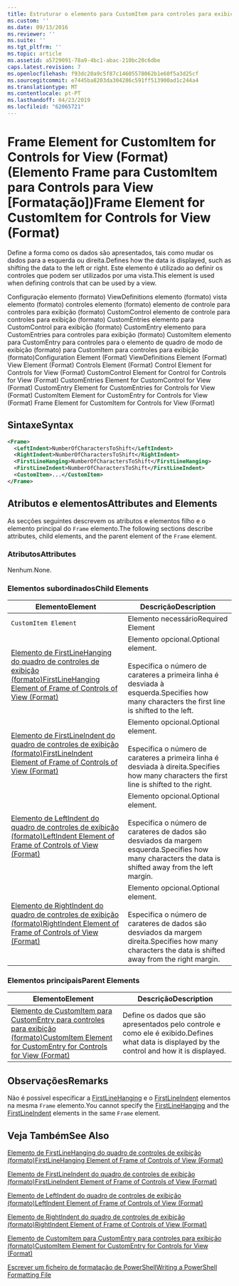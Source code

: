 ```yaml
---
title: Estruturar o elemento para CustomItem para controles para exibição (formato) | Documentos da Microsoft
ms.custom: ''
ms.date: 09/13/2016
ms.reviewer: ''
ms.suite: ''
ms.tgt_pltfrm: ''
ms.topic: article
ms.assetid: a5729091-78a9-4bc1-abac-210bc20c6dbe
caps.latest.revision: 7
ms.openlocfilehash: f93dc20a9c5f87c14605578062b1e60f5a3d25cf
ms.sourcegitcommit: e7445ba8203da304286c591ff513900ad1c244a4
ms.translationtype: MT
ms.contentlocale: pt-PT
ms.lasthandoff: 04/23/2019
ms.locfileid: "62065721"
---
```

# <a name="frame-element-for-customitem-for-controls-for-view-format"></a><span data-ttu-id="28844-102">Frame Element for CustomItem for Controls for View (Format) (Elemento Frame para CustomItem para Controls para View [Formatação])</span><span class="sxs-lookup"><span data-stu-id="28844-102">Frame Element for CustomItem for Controls for View (Format)</span></span>

<span data-ttu-id="28844-103">Define a forma como os dados são apresentados, tais como mudar os dados para a esquerda ou direita.</span><span class="sxs-lookup"><span data-stu-id="28844-103">Defines how the data is displayed, such as shifting the data to the left or right.</span></span> <span data-ttu-id="28844-104">Este elemento é utilizado ao definir os controles que podem ser utilizados por uma vista.</span><span class="sxs-lookup"><span data-stu-id="28844-104">This element is used when defining controls that can be used by a view.</span></span>

<span data-ttu-id="28844-105">Configuração elemento (formato) ViewDefinitions elemento (formato) vista elemento (formato) controles elemento (formato) elemento de controle para controles para exibição (formato) CustomControl elemento de controle para controles para exibição (formato) CustomEntries elemento para CustomControl para exibição (formato) CustomEntry elemento para CustomEntries para controles para exibição (formato) CustomItem elemento para CustomEntry para controles para o elemento de quadro de modo de exibição (formato) para CustomItem para controles para exibição (formato)</span><span class="sxs-lookup"><span data-stu-id="28844-105">Configuration Element (Format) ViewDefinitions Element (Format) View Element (Format) Controls Element (Format) Control Element for Controls for View (Format) CustomControl Element for Control for Controls for View (Format) CustomEntries Element for CustomControl for View (Format) CustomEntry Element for CustomEntries for Controls for View (Format) CustomItem Element for CustomEntry for Controls for View (Format) Frame Element for CustomItem for Controls for View (Format)</span></span>

## <a name="syntax"></a><span data-ttu-id="28844-106">Sintaxe</span><span class="sxs-lookup"><span data-stu-id="28844-106">Syntax</span></span>

```xml
<Frame>
  <LeftIndent>NumberOfCharactersToShift</LeftIndent>
  <RightIndent>NumberOfCharactersToShift</RightIndent>
  <FirstLineHanging>NumberOfCharactersToShift</FirstLineHanging>
  <FirstLineIndent>NumberOfCharactersToShift</FirstLineIndent>
  <CustomItem>...</CustomItem>
</Frame>
```

## <a name="attributes-and-elements"></a><span data-ttu-id="28844-107">Atributos e elementos</span><span class="sxs-lookup"><span data-stu-id="28844-107">Attributes and Elements</span></span>

<span data-ttu-id="28844-108">As secções seguintes descrevem os atributos e elementos filho e o elemento principal do `Frame` elemento.</span><span class="sxs-lookup"><span data-stu-id="28844-108">The following sections describe attributes, child elements, and the parent element of the `Frame` element.</span></span>

### <a name="attributes"></a><span data-ttu-id="28844-109">Atributos</span><span class="sxs-lookup"><span data-stu-id="28844-109">Attributes</span></span>

<span data-ttu-id="28844-110">Nenhum.</span><span class="sxs-lookup"><span data-stu-id="28844-110">None.</span></span>

### <a name="child-elements"></a><span data-ttu-id="28844-111">Elementos subordinados</span><span class="sxs-lookup"><span data-stu-id="28844-111">Child Elements</span></span>

|<span data-ttu-id="28844-112">Elemento</span><span class="sxs-lookup"><span data-stu-id="28844-112">Element</span></span>|<span data-ttu-id="28844-113">Descrição</span><span class="sxs-lookup"><span data-stu-id="28844-113">Description</span></span>|
|-------------|-----------------|
|`CustomItem Element`|<span data-ttu-id="28844-114">Elemento necessário</span><span class="sxs-lookup"><span data-stu-id="28844-114">Required Element</span></span>|
|[<span data-ttu-id="28844-115">Elemento de FirstLineHanging do quadro de controles de exibição (formato)</span><span class="sxs-lookup"><span data-stu-id="28844-115">FirstLineHanging Element of Frame of Controls of View (Format)</span></span>](./firstlinehanging-element-for-frame-for-controls-for-view-format.md)|<span data-ttu-id="28844-116">Elemento opcional.</span><span class="sxs-lookup"><span data-stu-id="28844-116">Optional element.</span></span><br /><br /> <span data-ttu-id="28844-117">Especifica o número de carateres a primeira linha é desviada à esquerda.</span><span class="sxs-lookup"><span data-stu-id="28844-117">Specifies how many characters the first line is shifted to the left.</span></span>|
|[<span data-ttu-id="28844-118">Elemento de FirstLineIndent do quadro de controles de exibição (formato)</span><span class="sxs-lookup"><span data-stu-id="28844-118">FirstLineIndent Element of Frame of Controls of View (Format)</span></span>](./firstlineindent-element-for-frame-for-controls-for-view-format.md)|<span data-ttu-id="28844-119">Elemento opcional.</span><span class="sxs-lookup"><span data-stu-id="28844-119">Optional element.</span></span><br /><br /> <span data-ttu-id="28844-120">Especifica o número de carateres a primeira linha é desviada à direita.</span><span class="sxs-lookup"><span data-stu-id="28844-120">Specifies how many characters the first line is shifted to the right.</span></span>|
|[<span data-ttu-id="28844-121">Elemento de LeftIndent do quadro de controles de exibição (formato)</span><span class="sxs-lookup"><span data-stu-id="28844-121">LeftIndent Element of Frame of Controls of View (Format)</span></span>](./leftindent-element-for-frame-for-controls-for-view-format.md)|<span data-ttu-id="28844-122">Elemento opcional.</span><span class="sxs-lookup"><span data-stu-id="28844-122">Optional element.</span></span><br /><br /> <span data-ttu-id="28844-123">Especifica o número de carateres de dados são desviados da margem esquerda.</span><span class="sxs-lookup"><span data-stu-id="28844-123">Specifies how many characters the data is shifted away from the left margin.</span></span>|
|[<span data-ttu-id="28844-124">Elemento de RightIndent do quadro de controles de exibição (formato)</span><span class="sxs-lookup"><span data-stu-id="28844-124">RightIndent Element of Frame of Controls of View (Format)</span></span>](./rightindent-element-for-frame-for-controls-for-view-format.md)|<span data-ttu-id="28844-125">Elemento opcional.</span><span class="sxs-lookup"><span data-stu-id="28844-125">Optional element.</span></span><br /><br /> <span data-ttu-id="28844-126">Especifica o número de carateres de dados são desviados da margem direita.</span><span class="sxs-lookup"><span data-stu-id="28844-126">Specifies how many characters the data is shifted away from the right margin.</span></span>|

### <a name="parent-elements"></a><span data-ttu-id="28844-127">Elementos principais</span><span class="sxs-lookup"><span data-stu-id="28844-127">Parent Elements</span></span>

|<span data-ttu-id="28844-128">Elemento</span><span class="sxs-lookup"><span data-stu-id="28844-128">Element</span></span>|<span data-ttu-id="28844-129">Descrição</span><span class="sxs-lookup"><span data-stu-id="28844-129">Description</span></span>|
|-------------|-----------------|
|[<span data-ttu-id="28844-130">Elemento de CustomItem para CustomEntry para controles para exibição (formato)</span><span class="sxs-lookup"><span data-stu-id="28844-130">CustomItem Element for CustomEntry for Controls for View (Format)</span></span>](./customitem-element-for-customentry-for-controls-for-view-format.md)|<span data-ttu-id="28844-131">Define os dados que são apresentados pelo controle e como ele é exibido.</span><span class="sxs-lookup"><span data-stu-id="28844-131">Defines what data is displayed by the control and how it is displayed.</span></span>|

## <a name="remarks"></a><span data-ttu-id="28844-132">Observações</span><span class="sxs-lookup"><span data-stu-id="28844-132">Remarks</span></span>

<span data-ttu-id="28844-133">Não é possível especificar a [FirstLineHanging](./firstlinehanging-element-for-frame-for-controls-for-view-format.md) e o [FirstLineIndent](./firstlineindent-element-for-frame-for-controls-for-view-format.md) elementos na mesma `Frame` elemento.</span><span class="sxs-lookup"><span data-stu-id="28844-133">You cannot specify the [FirstLineHanging](./firstlinehanging-element-for-frame-for-controls-for-view-format.md) and the [FirstLineIndent](./firstlineindent-element-for-frame-for-controls-for-view-format.md) elements in the same `Frame` element.</span></span>

## <a name="see-also"></a><span data-ttu-id="28844-134">Veja Também</span><span class="sxs-lookup"><span data-stu-id="28844-134">See Also</span></span>

[<span data-ttu-id="28844-135">Elemento de FirstLineHanging do quadro de controles de exibição (formato)</span><span class="sxs-lookup"><span data-stu-id="28844-135">FirstLineHanging Element of Frame of Controls of View (Format)</span></span>](./firstlinehanging-element-for-frame-for-controls-for-view-format.md)

[<span data-ttu-id="28844-136">Elemento de FirstLineIndent do quadro de controles de exibição (formato)</span><span class="sxs-lookup"><span data-stu-id="28844-136">FirstLineIndent Element of Frame of Controls of View (Format)</span></span>](./firstlineindent-element-for-frame-for-controls-for-view-format.md)

[<span data-ttu-id="28844-137">Elemento de LeftIndent do quadro de controles de exibição (formato)</span><span class="sxs-lookup"><span data-stu-id="28844-137">LeftIndent Element of Frame of Controls of View (Format)</span></span>](./leftindent-element-for-frame-for-controls-for-view-format.md)

[<span data-ttu-id="28844-138">Elemento de RightIndent do quadro de controles de exibição (formato)</span><span class="sxs-lookup"><span data-stu-id="28844-138">RightIndent Element of Frame of Controls of View (Format)</span></span>](./rightindent-element-for-frame-for-controls-for-view-format.md)

[<span data-ttu-id="28844-139">Elemento de CustomItem para CustomEntry para controles para exibição (formato)</span><span class="sxs-lookup"><span data-stu-id="28844-139">CustomItem Element for CustomEntry for Controls for View (Format)</span></span>](./customitem-element-for-customentry-for-controls-for-view-format.md)

[<span data-ttu-id="28844-140">Escrever um ficheiro de formatação de PowerShell</span><span class="sxs-lookup"><span data-stu-id="28844-140">Writing a PowerShell Formatting File</span></span>](./writing-a-powershell-formatting-file.md)
